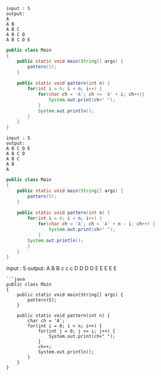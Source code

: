 ```
input : 5
output:
A 
A B 
A B C
A B C D
A B C D E 
```
```java
public class Main
{
	public static void main(String[] args) {
		pattern(5);
	}
	
	public static void pattern(int n) {
	    for(int i = 0; i < n; i++) {
	        for(char ch = 'A'; ch <= 'A' + i; ch++){
	            System.out.print(ch+" ");
	        }
	        System.out.println();
	    }
	}
}
```
```
input : 5
output:
A B C D E
A B C D
A B C
A B
A 
```
```java
public class Main
{
	public static void main(String[] args) {
		pattern(5);
	}
	
	public static void pattern(int n) {
	    for(int i = 0; i < n; i++) {
	        for(char ch = 'A'; ch < 'A' + n - i; ch++) {
	            System.out.print(ch+" ");
	        }
	    System.out.println();
	    }
	}
}
```
input : 5
output:
A 
B B
c c c
D D D D
E E E E E
```
```java
public class Main
{
	public static void main(String[] args) {
		pattern(5);
	}
	
	public static void pattern(int n) {
	    char ch = 'A';
	    for(int i = 0; i < n; i++) {
	        for(int j = 0; j <= i; j++) {
	            System.out.print(ch+" ");
	        }
	        ch++;
	        System.out.println();
	    }
	}
}
```